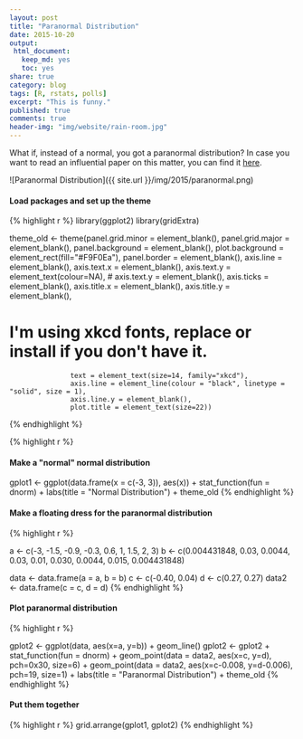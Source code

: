 ```yaml
---
layout: post
title: "Paranormal Distribution"
date: 2015-10-20
output:
 html_document: 
   keep_md: yes
   toc: yes
share: true
category: blog
tags: [R, rstats, polls]
excerpt: "This is funny."
published: true
comments: true
header-img: "img/website/rain-room.jpg"
---
```


What if, instead of a normal, you got a paranormal distribution?
In case you want to read an influential paper on this matter, you can find it [here](http://www.ncbi.nlm.nih.gov/pmc/articles/PMC2465539/).

 ![Paranormal Distribution]({{ site.url }}/img/2015/paranormal.png)


#### Load packages and set up the theme 
{% highlight r %}
library(ggplot2)
library(gridExtra)

theme_old <- theme(panel.grid.minor = element_blank(),
                   panel.grid.major = element_blank(),
                   panel.background = element_blank(),
                   plot.background = element_rect(fill="#F9F0Ea"),
                   panel.border =  element_blank(),
                   axis.line = element_blank(),
                   axis.text.x = element_blank(),
                   axis.text.y = element_text(colour=NA),
                   # axis.text.y = element_blank(),
                   axis.ticks = element_blank(),
                   axis.title.x = element_blank(),
                   axis.title.y = element_blank(),
# I'm using xkcd fonts, replace or install if you don't have it.
                   text = element_text(size=14, family="xkcd"),
                   axis.line = element_line(colour = "black", linetype = "solid", size = 1),
                   axis.line.y = element_blank(),
                   plot.title = element_text(size=22))
{% endhighlight %}

{% highlight r %}
#### Make a "normal" normal distribution 
gplot1 <- ggplot(data.frame(x = c(-3, 3)), aes(x)) + stat_function(fun = dnorm) + labs(title = "Normal Distribution") + theme_old
{% endhighlight %}

#### Make a floating dress for the paranormal distribution
{% highlight r %}
 
a <- c(-3, -1.5, -0.9, -0.3, 0.6, 1, 1.5, 2, 3)
b <- c(0.004431848, 0.03, 0.0044, 0.03, 0.01, 0.030, 0.0044, 0.015, 0.004431848)

data <- data.frame(a = a, b = b)
c <- c(-0.40, 0.04)
d <- c(0.27, 0.27)
data2 <- data.frame(c = c, d = d)
{% endhighlight %}

#### Plot paranormal distribution 
{% highlight r %}

gplot2 <- ggplot(data, aes(x=a, y=b)) + geom_line()
gplot2 <- gplot2 + stat_function(fun = dnorm) +
  geom_point(data = data2, aes(x=c, y=d), pch=0x30, size=6) +
  geom_point(data = data2, aes(x=c-0.008, y=d-0.006), pch=19, size=1) +
  labs(title = "Paranormal Distribution") + theme_old
{% endhighlight %}


#### Put them together
{% highlight r %}
grid.arrange(gplot1, gplot2)
{% endhighlight %}
